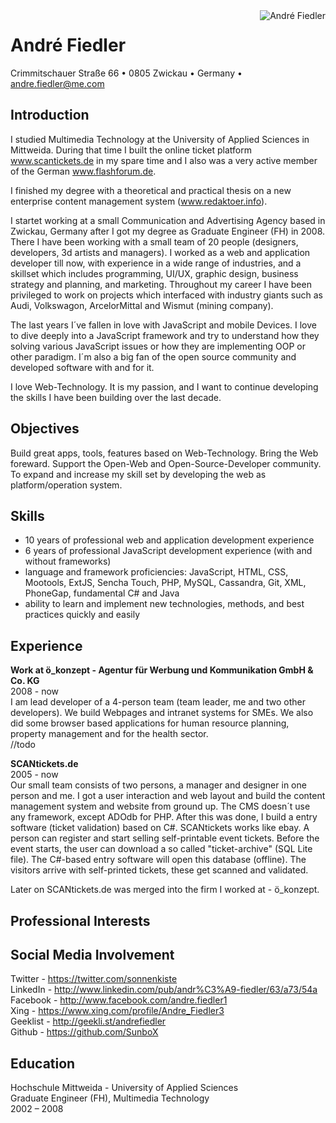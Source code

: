 <img align="right" alt="André Fiedler" src="https://secure.gravatar.com/avatar/15b9d6f69a8d8543968d5f16a9559af5?s=120" />

# André Fiedler

Crimmitschauer Straße 66 • 0805 Zwickau • Germany • andre.fiedler@me.com    

## Introduction

I studied Multimedia Technology at the University of Applied Sciences in Mittweida.
During that time I built the online ticket platform www.scantickets.de in my spare 
time and I also was a very active member of the German www.flashforum.de.

I finished my degree with a theoretical and practical thesis on a new enterprise 
content management system (www.redaktoer.info).

I startet working at a small Communication and Advertising Agency based in Zwickau, 
Germany after I got my degree as Graduate Engineer (FH) in 2008. There I have been 
working with a small team of 20 people (designers, developers, 3d artists and managers). 
I worked as a web and application developer till now, with experience in a wide range of 
industries, and a skillset which includes programming, UI/UX, graphic design, business 
strategy and planning, and marketing. Throughout my career I have been privileged to 
work on projects which interfaced with industry giants such as Audi, Volkswagon, 
ArcelorMittal and Wismut (mining company).

The last years I´ve fallen in love with JavaScript and mobile Devices. I love to dive 
deeply into a JavaScript framework and try to understand how they solving various 
JavaScript issues or how they are implementing OOP or other paradigm. I´m also a big 
fan of the open source community and developed software with and for it.

I love Web-Technology. It is my passion, and I want to continue developing the skills 
I have been building over the last decade.

## Objectives

Build great apps, tools, features based on Web-Technology. Bring the Web foreward. Support the Open-Web and Open-Source-Developer community.
To expand and increase my skill set by developing the web as platform/operation system.

## Skills

* 10 years of professional web and application development experience
* 6 years of professional JavaScript development experience (with and without frameworks)
* language and framework proficiencies: JavaScript, HTML, CSS, Mootools, ExtJS, Sencha Touch, PHP, MySQL, Cassandra, Git, XML, PhoneGap, fundamental C# and Java
* ability to learn and implement new technologies, methods, and best practices quickly and easily

## Experience

**Work at ö_konzept - Agentur für Werbung und Kommunikation GmbH & Co. KG**   
2008 - now   
I am lead developer of a 4-person team (team leader, me and two other developers). We build Webpages and intranet systems for SMEs. 
We also did some browser based applications for human resource planning, property management and for the health sector.   
//todo

**SCANtickets.de**   
2005 - now   
Our small team consists of two persons, a manager and designer in one person and me. I got a user interaction and web layout 
and build the content management system and website from ground up. The CMS doesn´t use any framework, except ADOdb for PHP.
After this was done, I build a entry software (ticket validation) based on C#.
SCANtickets works like ebay. A person can register and start selling self-printable event tickets. Before the event starts, 
the user can download a so called "ticket-archive" (SQL Lite file). The C#-based entry software will open this database (offline).
The visitors arrive with self-printed tickets, these get scanned and validated.

Later on SCANtickets.de was merged into the firm I worked at - ö_konzept.


## Professional Interests

## Social Media Involvement

Twitter - https://twitter.com/sonnenkiste  
LinkedIn - http://www.linkedin.com/pub/andr%C3%A9-fiedler/63/a73/54a  
Facebook - http://www.facebook.com/andre.fiedler1  
Xing - https://www.xing.com/profile/Andre_Fiedler3  
Geeklist - http://geekli.st/andrefiedler  
Github - https://github.com/SunboX   

## Education

Hochschule Mittweida - University of Applied Sciences   
Graduate Engineer (FH), Multimedia Technology   
2002 – 2008   
